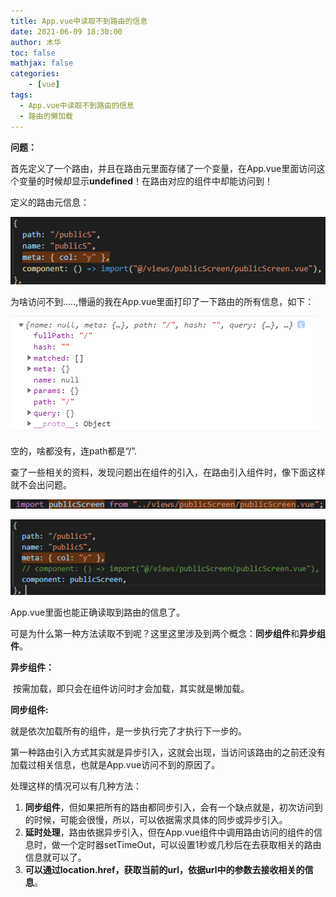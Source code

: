 ```yaml
---
title: App.vue中读取不到路由的信息
date: 2021-06-09 18:30:00
author: 木华
toc: false
mathjax: false
categories: 
    - [vue]
tags:
  - App.vue中读取不到路由的信息
  - 路由的懒加载
---
```


**问题：** 

​    首先定义了一个路由，并且在路由元里面存储了一个变量，在App.vue里面访问这个变量的时候却显示**undefined**！在路由对应的组件中却能访问到！

定义的路由元信息：

![路由元信息](https://raw.githubusercontent.com/hualinzhang/zhlBlogPicture/master/20210609174449.png)

为啥访问不到.....,懵逼的我在App.vue里面打印了一下路由的所有信息，如下：

![路由信息](https://raw.githubusercontent.com/hualinzhang/zhlBlogPicture/master/20210609180150.png)

空的，啥都没有，连path都是“/”.

查了一些相关的资料，发现问题出在组件的引入，在路由引入组件时，像下面这样就不会出问题。

![引入](https://raw.githubusercontent.com/hualinzhang/zhlBlogPicture/master/20210609181335.png)

![使用](https://raw.githubusercontent.com/hualinzhang/zhlBlogPicture/master/20210609181317.png)

App.vue里面也能正确读取到路由的信息了。

可是为什么第一种方法读取不到呢？这里这里涉及到两个概念：**同步组件**和**异步组件**。

**异步组件：**

​      按需加载，即只会在组件访问时才会加载，其实就是懒加载。

**同步组件:**

   就是依次加载所有的组件，是一步执行完了才执行下一步的。

第一种路由引入方式其实就是异步引入，这就会出现，当访问该路由的之前还没有加载过相关信息，也就是App.vue访问不到的原因了。

处理这样的情况可以有几种方法：

1. **同步组件**，但如果把所有的路由都同步引入，会有一个缺点就是，初次访问到的时候，可能会很慢，所以，可以依据需求具体的同步或异步引入。
2. **延时处理**，路由依据异步引入，但在App.vue组件中调用路由访问的组件的信息时，做一个定时器setTimeOut，可以设置1秒或几秒后在去获取相关的路由信息就可以了。
3. **可以通过location.href，获取当前的url，依据url中的参数去接收相关的信息**。


